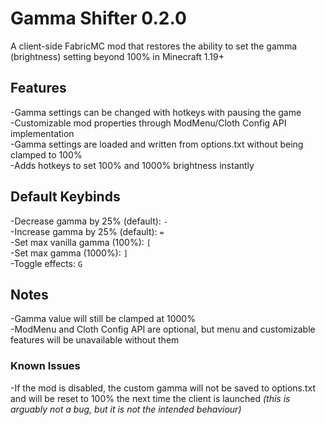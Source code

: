 # Gamma Shifter 0.2.0
A client-side FabricMC mod that restores the ability to set the gamma (brightness) setting beyond 100% in Minecraft 1.19+

## Features
-Gamma settings can be changed with hotkeys with pausing the game<br>
-Customizable mod properties through ModMenu/Cloth Config API implementation <br>
-Gamma settings are loaded and written from options.txt without being clamped to 100% <br>
-Adds hotkeys to set 100% and 1000% brightness instantly <br>

## Default Keybinds
-Decrease gamma by 25% (default):  `-` <br>
-Increase gamma by 25% (default):  `=` <br>
-Set max vanilla gamma (100%): `[` <br>
-Set max gamma (1000%): `]` <br>
-Toggle effects:  `G`

## Notes
-Gamma value will still be clamped at 1000% <br>
-ModMenu and Cloth Config API are optional, but menu and customizable features will be unavailable without them

### Known Issues
-If the mod is disabled, the custom gamma will not be saved to options.txt and will be reset to 100% the next time the client is launched *(this is arguably
not a bug, but it is not the intended behaviour)* <br>
